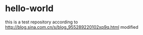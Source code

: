 # hello-world
this is a test repository according to http://blog.sina.com.cn/s/blog_955289220102xp9q.html
modified
